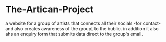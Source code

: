 # The-Artican-Project
a website for a group of artists that connects all their socials -for contact- and also creates awareness of the group[ to the bublic. in addition it also ahs an enquiry form that submits data direct to the group's email.
